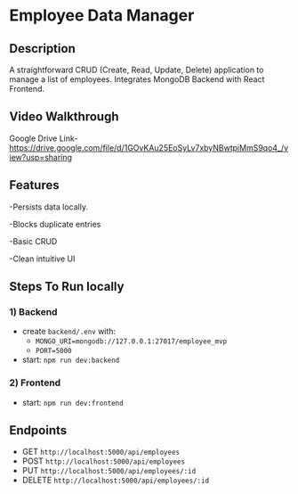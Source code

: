 # Employee Data Manager

## Description
A straightforward CRUD (Create, Read, Update, Delete) application to manage a list of employees. Integrates MongoDB Backend with React Frontend.

## Video Walkthrough 
Google Drive Link- https://drive.google.com/file/d/1GOvKAu25EoSyLv7xbyNBwtpiMmS9qo4_/view?usp=sharing

## Features
-Persists data locally.

-Blocks duplicate entries

-Basic CRUD

-Clean intuitive UI

## Steps To Run locally

### 1) Backend
 - create `backend/.env` with:
   - `MONGO_URI=mongodb://127.0.0.1:27017/employee_mvp`
   - `PORT=5000`
 - start: `npm run dev:backend`

### 2) Frontend
 - start: `npm run dev:frontend`

## Endpoints
 - GET `http://localhost:5000/api/employees`
 - POST `http://localhost:5000/api/employees`
 - PUT `http://localhost:5000/api/employees/:id`
 - DELETE `http://localhost:5000/api/employees/:id`
